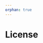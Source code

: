 ```yaml
---
orphan: true
---
```


# License

```{include} ../LICENSE

```
                                                                                                                                                                                                                                                                                                                                                                                                                             